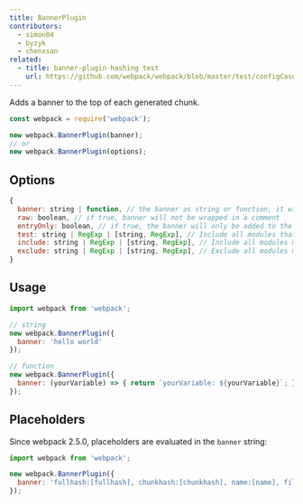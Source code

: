 ```yaml
---
title: BannerPlugin
contributors:
  - simon04
  - byzyk
  - chenxsan
related:
  - title: banner-plugin-hashing test
    url: https://github.com/webpack/webpack/blob/master/test/configCases/plugins/banner-plugin-hashing/webpack.config.js
---
```


Adds a banner to the top of each generated chunk.

```javascript
const webpack = require('webpack');

new webpack.BannerPlugin(banner);
// or
new webpack.BannerPlugin(options);
```


## Options

<!-- eslint-skip -->

```js
{
  banner: string | function, // the banner as string or function, it will be wrapped in a comment
  raw: boolean, // if true, banner will not be wrapped in a comment
  entryOnly: boolean, // if true, the banner will only be added to the entry chunks
  test: string | RegExp | [string, RegExp], // Include all modules that pass test assertion.
  include: string | RegExp | [string, RegExp], // Include all modules matching any of these conditions.
  exclude: string | RegExp | [string, RegExp], // Exclude all modules matching any of these conditions.
}
```

## Usage


```javascript
import webpack from 'webpack';

// string
new webpack.BannerPlugin({
  banner: 'hello world'
});

// function
new webpack.BannerPlugin({
  banner: (yourVariable) => { return `yourVariable: ${yourVariable}`; }
});
```


## Placeholders

Since webpack 2.5.0, placeholders are evaluated in the `banner` string:

```javascript
import webpack from 'webpack';

new webpack.BannerPlugin({
  banner: 'fullhash:[fullhash], chunkhash:[chunkhash], name:[name], filebase:[filebase], query:[query], file:[file]'
});
```
